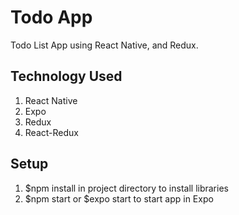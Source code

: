 # Todo App
Todo List App using React Native, and Redux. 

## Technology Used
1. React Native
2. Expo
3. Redux
4. React-Redux

## Setup
1. $npm install in project directory to install libraries
2. $npm start or $expo start to start app in Expo
